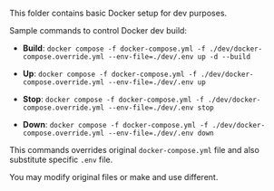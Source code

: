 This folder contains basic Docker setup for dev purposes.

Sample commands to control Docker dev build:

* **Build**: ```docker compose -f docker-compose.yml -f ./dev/docker-compose.override.yml --env-file=./dev/.env up -d --build```

* **Up**: ```docker compose -f docker-compose.yml -f ./dev/docker-compose.override.yml --env-file=./dev/.env up```

* **Stop**: ```docker compose -f docker-compose.yml -f ./dev/docker-compose.override.yml --env-file=./dev/.env stop```

* **Down**: ```docker compose -f docker-compose.yml -f ./dev/docker-compose.override.yml --env-file=./dev/.env down```

This commands overrides original ```docker-compose.yml``` file and also substitute specific ```.env``` file.

You may modify original files or make and use different.
